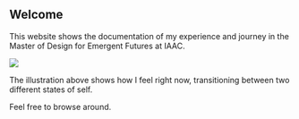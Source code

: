 ## Welcome

This website shows the documentation of my experience and journey in the Master of Design for Emergent Futures at IAAC.

![](../images/lugares.jpg)

The illustration above shows how I feel right now, transitioning between two different states of self.

Feel free to browse around.
